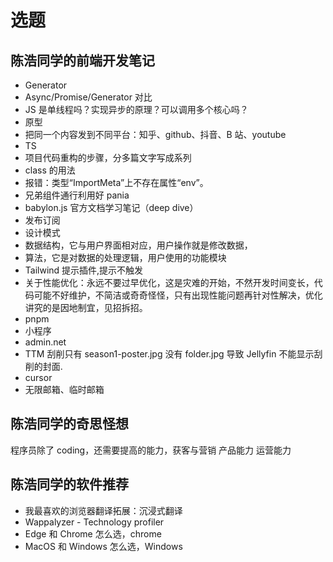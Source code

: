 # 选题

## 陈浩同学的前端开发笔记

- Generator
- Async/Promise/Generator 对比
- JS 是单线程吗？实现异步的原理？可以调用多个核心吗？
- 原型
- 把同一个内容发到不同平台：知乎、github、抖音、B 站、youtube
- TS
- 项目代码重构的步骤，分多篇文字写成系列
- class 的用法
- 报错：类型“ImportMeta”上不存在属性“env”。
- 兄弟组件通行利用好 pania
- babylon.js 官方文档学习笔记（deep dive）
- 发布订阅
- 设计模式
- 数据结构，它与用户界面相对应，用户操作就是修改数据，
- 算法，它是对数据的处理逻辑，用户使用的功能模块
- Tailwind 提示插件,提示不触发
- 关于性能优化：永远不要过早优化，这是灾难的开始，不然开发时间变长，代码可能不好维护，不简洁或奇奇怪怪，只有出现性能问题再针对性解决，优化讲究的是因地制宜，见招拆招。
- pnpm
- 小程序
- admin.net
- TTM 刮削只有 season1-poster.jpg 没有 folder.jpg 导致 Jellyfin 不能显示刮削的封面.
- cursor
- 无限邮箱、临时邮箱

## 陈浩同学的奇思怪想

程序员除了 coding，还需要提高的能力，获客与营销
产品能力
运营能力

## 陈浩同学的软件推荐

- 我最喜欢的浏览器翻译拓展：沉浸式翻译
- Wappalyzer - Technology profiler
- Edge 和 Chrome 怎么选，chrome
- MacOS 和 Windows 怎么选，Windows
